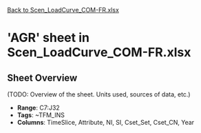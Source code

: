 [Back to Scen_LoadCurve_COM-FR.xlsx](README.md)

# 'AGR' sheet in Scen_LoadCurve_COM-FR.xlsx

## Sheet Overview

(TODO: Overview of the sheet. Units used, sources of data, etc.)

- **Range**: C7:J32
- **Tags**: ~TFM_INS
- **Columns**: TimeSlice, Attribute, NI, SI, Cset_Set, Cset_CN, Year


